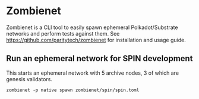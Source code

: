 # Zombienet

Zombienet is a CLI tool to easily spawn ephemeral Polkadot/Substrate networks and perform tests against them.
See <https://github.com/paritytech/zombienet> for installation and usage guide.

## Run an ephemeral network for SPIN development

This starts an ephemeral network with 5 archive nodes, 3 of which are genesis validators.

```console
zombienet -p native spawn zombienet/spin/spin.toml
```
